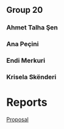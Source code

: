 ## Group 20
### Ahmet Talha Şen  
### Ana Peçini 
### Endi Merkuri 
### Krisela Skënderi 

# Reports
[Proposal](proposal.pdf)


